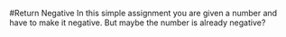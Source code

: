 #Return Negative
In this simple assignment you are given a number and have to make it negative. But maybe the number is already negative?